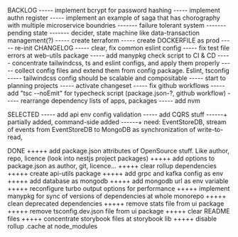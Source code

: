 BACKLOG
----- implement bcrypt for password hashing
----- implement authn register
----- implement an example of saga that has chorography with multiple microservice boundries
------- failure tolerant system
------- pending state
------- decider, state machine like data-transaction management(?)
----- create terraform
----- create DOCKERFILE as prod
----- re-init CHANGELOG
----- clear, fix common eslint config
----- fix test file errors at web-utils package
----- add manypkg check script to CI & CD
----- concentrate tailwindcss, ts and eslint configs, and apply them properly
----- collect config files and extend them from config package. Eslint, tsconfig
----- tailwindcss config should be scalable and compositable
----- start to planning projects
----- activate changeset
----- fix github workflows
----- add "tsc --noEmit" for typecheck script (package.json-?, github workflow)
----- rearrange dependency lists of apps, packages
----- add nvm

SELECTED
----- add api env config validation
----- add CQRS stuff
------+ partially added, command-side added
------+ need: EventStoreDB, stream of events from EventStoreDB to MongoDB as synchronization of write-to-read,

DONE
+++++ add package.json attributes of OpenSource stuff. Like author, repo, licence (look into nestjs project packages)
+++++ add options to package.json as author, git, licence...
+++++ clear rollup dependencies
+++++ create api-utils package
+++++ add grpc and kafka config as env
+++++ add database as mongodb
+++++ add mongodb url as env variable
+++++ reconfigure turbo output options for performance
+++++ implement manypkg for sync of versions of dependencies at whole monorepo
+++++ clean deprecated dependencies
+++++ remove stats file from ui package
+++++ remove tsconfig.dev.json file from ui package
+++++ clear README files
+++++ concentrate storybook files at storybook lib
+++++ disable rollup .cache at node_modules
